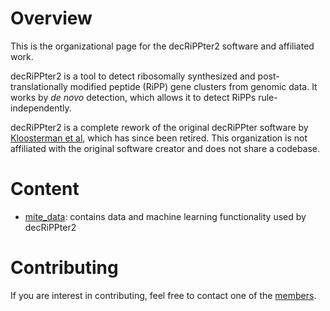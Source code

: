 # Overview

This is the organizational page for the decRiPPter2 software and affiliated work.

decRiPPter2 is a tool to detect ribosomally synthesized and post-translationally modified peptide (RiPP) gene clusters from genomic data. It works by *de novo* detection, which allows it to detect RiPPs rule-independently.

decRiPPter2 is a complete rework of the original decRiPPter software by [Kloosterman et al](https://doi.org/10.1371/journal.pbio.3001026), which has since been retired. This organization is not affiliated with the original software creator and does not share a codebase.

# Content

- [mite_data](https://github.com/decrippter2/decrippter2_ml): contains data and machine learning functionality used by decRiPPter2

# Contributing

If you are interest in contributing, feel free to contact one of the [members](https://github.com/orgs/mite-standard/people).
